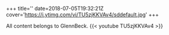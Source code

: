 +++
title=''
date=2018-07-05T19:32:21Z
cover='https://i.ytimg.com/vi/TU5zjKKVAv4/sddefault.jpg'
+++

All content belongs to GlennBeck.
{{< youtube TU5zjKKVAv4 >}}
